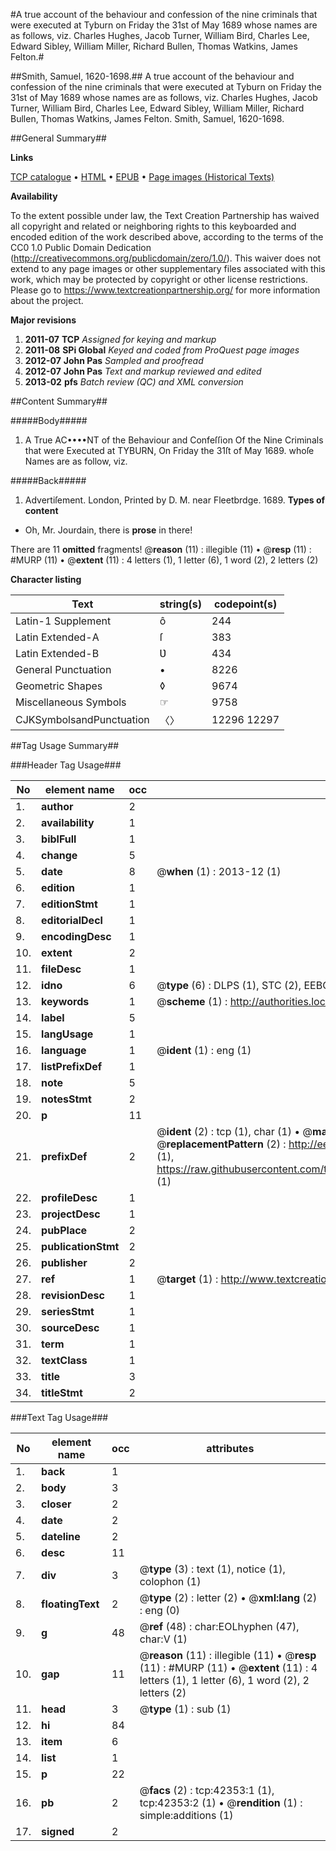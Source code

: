 #A true account of the behaviour and confession of the nine criminals that were executed at Tyburn on Friday the 31st of May 1689 whose names are as follows, viz. Charles Hughes, Jacob Turner, William Bird, Charles Lee, Edward Sibley, William Miller, Richard Bullen, Thomas Watkins, James Felton.#

##Smith, Samuel, 1620-1698.##
A true account of the behaviour and confession of the nine criminals that were executed at Tyburn on Friday the 31st of May 1689 whose names are as follows, viz. Charles Hughes, Jacob Turner, William Bird, Charles Lee, Edward Sibley, William Miller, Richard Bullen, Thomas Watkins, James Felton.
Smith, Samuel, 1620-1698.

##General Summary##

**Links**

[TCP catalogue](http://www.ota.ox.ac.uk/tcp/)  • 
[HTML](http://tei.it.ox.ac.uk/tcp/Texts-HTML/free/A63/A63296.html)  • 
[EPUB](http://tei.it.ox.ac.uk/tcp/Texts-EPUB/free/A63/A63296.epub) • 
[Page images (Historical Texts)](https://historicaltexts.jisc.ac.uk/eebo-09057719e)

**Availability**

To the extent possible under law, the Text Creation Partnership has waived all copyright and related or neighboring rights to this keyboarded and encoded edition of the work described above, according to the terms of the CC0 1.0 Public Domain Dedication (http://creativecommons.org/publicdomain/zero/1.0/). This waiver does not extend to any page images or other supplementary files associated with this work, which may be protected by copyright or other license restrictions. Please go to https://www.textcreationpartnership.org/ for more information about the project.

**Major revisions**

1. __2011-07__ __TCP__ *Assigned for keying and markup*
1. __2011-08__ __SPi Global__ *Keyed and coded from ProQuest page images*
1. __2012-07__ __John Pas__ *Sampled and proofread*
1. __2012-07__ __John Pas__ *Text and markup reviewed and edited*
1. __2013-02__ __pfs__ *Batch review (QC) and XML conversion*

##Content Summary##

#####Body#####

1. A True AC••••NT of the Behaviour and Confeſſion Of the Nine Criminals that were Executed at TYBURN, On Friday the 31ſt of May 1689. whoſe Names are as follow, viz.

#####Back#####

1. Advertiſement.
London, Printed by D. M. near Fleetbrdge. 1689.
**Types of content**

  * Oh, Mr. Jourdain, there is **prose** in there!

There are 11 **omitted** fragments! 
 @__reason__ (11) : illegible (11)  •  @__resp__ (11) : #MURP (11)  •  @__extent__ (11) : 4 letters (1), 1 letter (6), 1 word (2), 2 letters (2)

**Character listing**


|Text|string(s)|codepoint(s)|
|---|---|---|
|Latin-1 Supplement|ô|244|
|Latin Extended-A|ſ|383|
|Latin Extended-B|Ʋ|434|
|General Punctuation|•|8226|
|Geometric Shapes|◊|9674|
|Miscellaneous Symbols|☞|9758|
|CJKSymbolsandPunctuation|〈〉|12296 12297|

##Tag Usage Summary##

###Header Tag Usage###

|No|element name|occ|attributes|
|---|---|---|---|
|1.|__author__|2||
|2.|__availability__|1||
|3.|__biblFull__|1||
|4.|__change__|5||
|5.|__date__|8| @__when__ (1) : 2013-12 (1)|
|6.|__edition__|1||
|7.|__editionStmt__|1||
|8.|__editorialDecl__|1||
|9.|__encodingDesc__|1||
|10.|__extent__|2||
|11.|__fileDesc__|1||
|12.|__idno__|6| @__type__ (6) : DLPS (1), STC (2), EEBO-CITATION (1), OCLC (1), VID (1)|
|13.|__keywords__|1| @__scheme__ (1) : http://authorities.loc.gov/ (1)|
|14.|__label__|5||
|15.|__langUsage__|1||
|16.|__language__|1| @__ident__ (1) : eng (1)|
|17.|__listPrefixDef__|1||
|18.|__note__|5||
|19.|__notesStmt__|2||
|20.|__p__|11||
|21.|__prefixDef__|2| @__ident__ (2) : tcp (1), char (1)  •  @__matchPattern__ (2) : ([0-9\-]+):([0-9IVX]+) (1), (.+) (1)  •  @__replacementPattern__ (2) : http://eebo.chadwyck.com/downloadtiff?vid=$1&page=$2 (1), https://raw.githubusercontent.com/textcreationpartnership/Texts/master/tcpchars.xml#$1 (1)|
|22.|__profileDesc__|1||
|23.|__projectDesc__|1||
|24.|__pubPlace__|2||
|25.|__publicationStmt__|2||
|26.|__publisher__|2||
|27.|__ref__|1| @__target__ (1) : http://www.textcreationpartnership.org/docs/. (1)|
|28.|__revisionDesc__|1||
|29.|__seriesStmt__|1||
|30.|__sourceDesc__|1||
|31.|__term__|1||
|32.|__textClass__|1||
|33.|__title__|3||
|34.|__titleStmt__|2||


###Text Tag Usage###

|No|element name|occ|attributes|
|---|---|---|---|
|1.|__back__|1||
|2.|__body__|3||
|3.|__closer__|2||
|4.|__date__|2||
|5.|__dateline__|2||
|6.|__desc__|11||
|7.|__div__|3| @__type__ (3) : text (1), notice (1), colophon (1)|
|8.|__floatingText__|2| @__type__ (2) : letter (2)  •  @__xml:lang__ (2) : eng (0)|
|9.|__g__|48| @__ref__ (48) : char:EOLhyphen (47), char:V (1)|
|10.|__gap__|11| @__reason__ (11) : illegible (11)  •  @__resp__ (11) : #MURP (11)  •  @__extent__ (11) : 4 letters (1), 1 letter (6), 1 word (2), 2 letters (2)|
|11.|__head__|3| @__type__ (1) : sub (1)|
|12.|__hi__|84||
|13.|__item__|6||
|14.|__list__|1||
|15.|__p__|22||
|16.|__pb__|2| @__facs__ (2) : tcp:42353:1 (1), tcp:42353:2 (1)  •  @__rendition__ (1) : simple:additions (1)|
|17.|__signed__|2||
